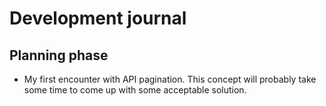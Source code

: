 # Development journal
## Planning phase
- My first encounter with API pagination. This concept will probably take some time to come up with some acceptable solution.
